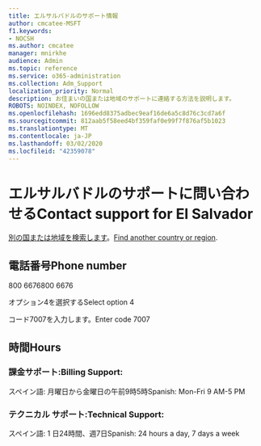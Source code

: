 ```yaml
---
title: エルサルバドルのサポート情報
author: cmcatee-MSFT
f1.keywords:
- NOCSH
ms.author: cmcatee
manager: mnirkhe
audience: Admin
ms.topic: reference
ms.service: o365-administration
ms.collection: Adm_Support
localization_priority: Normal
description: お住まいの国または地域のサポートに連絡する方法を説明します。
ROBOTS: NOINDEX, NOFOLLOW
ms.openlocfilehash: 1696edd8375adbec9eaf16de6a5c8d76c3cd7a6f
ms.sourcegitcommit: 812aab5f58eed4bf359faf0e99f7f876af5b1023
ms.translationtype: MT
ms.contentlocale: ja-JP
ms.lasthandoff: 03/02/2020
ms.locfileid: "42359078"
---
```

# <a name="contact-support-for-el-salvador"></a><span data-ttu-id="8737a-103">エルサルバドルのサポートに問い合わせる</span><span class="sxs-lookup"><span data-stu-id="8737a-103">Contact support for El Salvador</span></span>

<span data-ttu-id="8737a-104">[別の国または地域を検索します](../contact-support-for-business-products.md)。</span><span class="sxs-lookup"><span data-stu-id="8737a-104">[Find another country or region](../contact-support-for-business-products.md).</span></span>

## <a name="phone-number"></a><span data-ttu-id="8737a-105">電話番号</span><span class="sxs-lookup"><span data-stu-id="8737a-105">Phone number</span></span>
<span data-ttu-id="8737a-106">800 6676</span><span class="sxs-lookup"><span data-stu-id="8737a-106">800 6676</span></span>

<span data-ttu-id="8737a-107">オプション4を選択する</span><span class="sxs-lookup"><span data-stu-id="8737a-107">Select option 4</span></span>

<span data-ttu-id="8737a-108">コード7007を入力します。</span><span class="sxs-lookup"><span data-stu-id="8737a-108">Enter code 7007</span></span>

## <a name="hours"></a><span data-ttu-id="8737a-109">時間</span><span class="sxs-lookup"><span data-stu-id="8737a-109">Hours</span></span>
### <a name="billing-support"></a><span data-ttu-id="8737a-110">課金サポート:</span><span class="sxs-lookup"><span data-stu-id="8737a-110">Billing Support:</span></span>

<span data-ttu-id="8737a-111">スペイン語: 月曜日から金曜日の午前9時5時</span><span class="sxs-lookup"><span data-stu-id="8737a-111">Spanish: Mon-Fri 9 AM-5 PM</span></span>

### <a name="technical-support"></a><span data-ttu-id="8737a-112">テクニカル サポート:</span><span class="sxs-lookup"><span data-stu-id="8737a-112">Technical Support:</span></span>

<span data-ttu-id="8737a-113">スペイン語: 1 日24時間、週7日</span><span class="sxs-lookup"><span data-stu-id="8737a-113">Spanish: 24 hours a day, 7 days a week</span></span>
